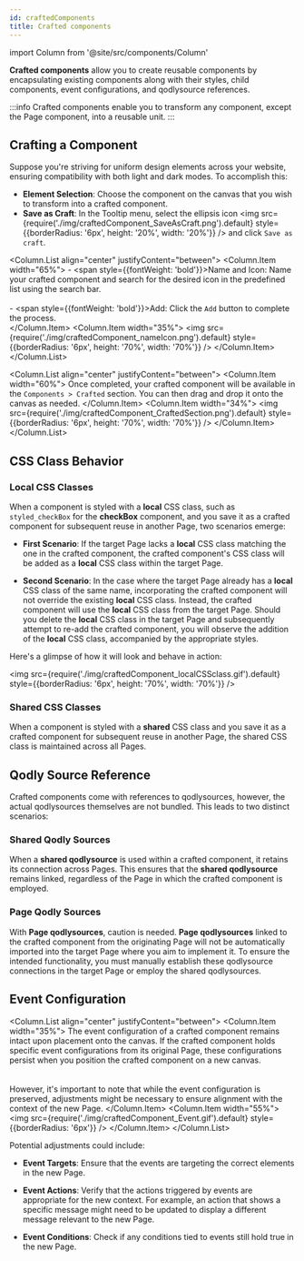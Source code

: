 ```yaml
---
id: craftedComponents
title: Crafted components
---
```

import Column from '@site/src/components/Column'

**Crafted components** allow you to create reusable components by encapsulating existing components along with their styles, child components, event configurations, and qodlysource references. 

:::info 
Crafted components enable you to transform any component, except the Page component, into a reusable unit. 
:::



## Crafting a Component 

Suppose you're striving for uniform design elements across your website, ensuring compatibility with both light and dark modes. To accomplish this:

- **Element Selection**: Choose the component on the canvas that you wish to transform into a crafted component.
- **Save as Craft**: In the Tooltip menu, select the ellipsis icon <img src={require('./img/craftedComponent_SaveAsCraft.png').default} style={{borderRadius: '6px', height: '20%', width: '20%'}} /> and click `Save as craft`.

<Column.List align="center" justifyContent="between">
    <Column.Item width="65%">
        - <span style={{fontWeight: 'bold'}}>Name and Icon</span>: Name your crafted component and search for the desired icon in the predefined list using the search bar.<br/><br/>
        - <span style={{fontWeight: 'bold'}}>Add</span>: Click the <code>Add</code> button to complete the process.<br/>
    </Column.Item>
    <Column.Item width="35%">
        <img src={require('./img/craftedComponent_nameIcon.png').default} style={{borderRadius: '6px', height: '70%', width: '70%'}} />
    </Column.Item>
</Column.List>

<Column.List align="center" justifyContent="between">
    <Column.Item width="60%">
        Once completed, your crafted component will be available in the <code>Components > Crafted</code> section. You can then drag and drop it onto the canvas as needed.
    </Column.Item>
    <Column.Item width="34%">
        <img src={require('./img/craftedComponent_CraftedSection.png').default} style={{borderRadius: '6px', height: '70%', width: '70%'}} />
    </Column.Item>
</Column.List>

## CSS Class Behavior

### Local CSS Classes

When a component is styled with a **local** CSS class, such as `styled_checkBox` for the **checkBox** component, and you save it as a crafted component for subsequent reuse in another Page, two scenarios emerge:

- **First Scenario**: If the target Page lacks a **local** CSS class matching the one in the crafted component, the crafted component's CSS class will be added as a **local** CSS class within the target Page.

- **Second Scenario**: In the case where the target Page already has a **local** CSS class of the same name, incorporating the crafted component will not override the existing **local** CSS class. Instead, the crafted component will use the **local** CSS class from the target Page. Should you delete the **local** CSS class in the target Page and subsequently attempt to re-add the crafted component, you will observe the addition of the **local** CSS class, accompanied by the appropriate styles.


Here's a glimpse of how it will look and behave in action:

<img src={require('./img/craftedComponent_localCSSclass.gif').default} style={{borderRadius: '6px', height: '70%', width: '70%'}} />


### Shared CSS Classes

When a component is styled with a **shared** CSS class and you save it as a crafted component for subsequent reuse in another Page, the shared CSS class is maintained across all Pages.



## Qodly Source Reference

Crafted components come with references to qodlysources, however, the actual qodlysources themselves are not bundled. This leads to two distinct scenarios:

### Shared Qodly Sources

When a **shared qodlysource** is used within a crafted component, it retains its connection across Pages. This ensures that the **shared qodlysource** remains linked, regardless of the Page in which the crafted component is employed.


### Page Qodly Sources

With **Page qodlysources**, caution is needed. **Page qodlysources** linked to the crafted component from the originating Page will not be automatically imported into the target Page where you aim to implement it. To ensure the intended functionality, you must manually establish these qodlysource connections in the target Page or employ the shared qodlysources.



## Event Configuration


<Column.List align="center" justifyContent="between">
    <Column.Item width="35%">
        The event configuration of a crafted component remains intact upon placement onto the canvas. If the crafted component holds specific event configurations from its original Page, these configurations persist when you position the crafted component on a new canvas. <br/><br/><br/>
        However, it's important to note that while the event configuration is preserved, adjustments might be necessary to ensure alignment with the context of the new Page. 
    </Column.Item>
    <Column.Item width="55%">
        <img src={require('./img/craftedComponent_Event.gif').default} style={{borderRadius: '6px'}} />
    </Column.Item>
</Column.List>



Potential adjustments could include:

- **Event Targets**: Ensure that the events are targeting the correct elements in the new Page.

- **Event Actions**: Verify that the actions triggered by events are appropriate for the new context. For example, an action that shows a specific message might need to be updated to display a different message relevant to the new Page.

- **Event Conditions**: Check if any conditions tied to events still hold true in the new Page. 
